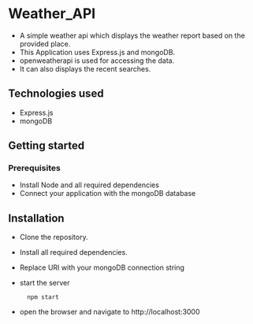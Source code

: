 # Weather_API
 - A simple weather api which displays the weather report based on the provided place.
 - This Application uses Express.js and mongoDB.
 - openweatherapi is used for accessing the data.
 - It can also displays the recent searches.

## Technologies used
  - Express.js
  - mongoDB

## Getting started

### Prerequisites
  - Install Node and all required dependencies
  - Connect your application with the mongoDB database

## Installation
  - Clone the repository.
  - Install all required dependencies.
  - Replace URI with your mongoDB connection string
  - start the server

          npm start
  - open the browser and navigate to http://localhost:3000


